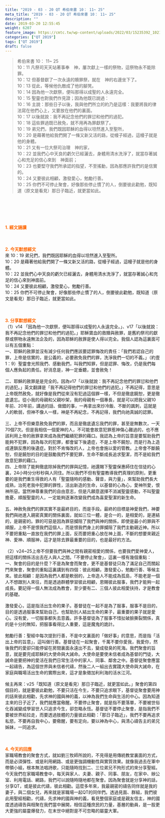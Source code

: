 ```yaml
---
title: "2019 - 03 - 20 QT 希伯來書 10： 11~ 25"
meta_title: "2019 - 03 - 20 QT 希伯來書 10： 11~ 25"
description: ""
date: 2019-03-20 12:55:45
weight: 6207
feature_image: https://cmtc.tw/wp-content/uploads/2022/03/15235392_10211799862337740_180693556567566654_o-1.webp
categories: ["QT 2019"]
tags: ["QT 2019"]
draft: false
---
```


<blockquote>希伯來書 10： 11~ 25<br />
10：11 凡祭司天天站著事奉　神，屢次獻上一樣的祭物，這祭物永不能除罪。<br />
10：12 但基督獻了一次永遠的贖罪祭，就在　神的右邊坐下了。<br />
10：13 從此，等候他仇敵成了他的腳凳。<br />
10：14 因為他一次獻祭，便叫那得以成聖的人永遠完全。<br />
10：15 聖靈也對我們作見證；因為他既已說過：<br />
10：16 主說：那些日子以後，我與他們所立的約乃是這樣：我要將我的律法寫在他們心上，又要放在他們的裏面。<br />
10：17 以後就說：我不再記念他們的罪愆和他們的過犯。<br />
10：18 這些罪過既已赦免，就不用再為罪獻祭了。<br />
10：19 弟兄們，我們既因耶穌的血得以坦然進入至聖所，<br />
10：20 是藉著他給我們開了一條又新又活的路，從幔子經過，這幔子就是他的身體。<br />
10：21 又有一位大祭司治理　神的家，<br />
10：22 並我們心中天良的虧欠已經灑去，身體用清水洗淨了，就當存著誠心和充足的信心來到　神面前；<br />
10：23 也要堅守我們所承認的指望，不至搖動，因為那應許我們的是信實的。<br />
10：24 又要彼此相顧，激發愛心，勉勵行善。<br />
10：25 你們不可停止聚會，好像那些停止慣了的人，倒要彼此勸勉，既知道（原文是看見）那日子臨近，就更當如此。</blockquote><br />
&nbsp;<br />
<br />
&nbsp;<br />
<br />
<span style="color: #ff6600;"><strong>1. </strong><strong>經文誦讀</strong></span><br />
<br />
<span style="color: #ff6600;"><strong> </strong></span><br />
<br />
<span style="color: #ff6600;"><strong>2. 今天默想</strong><strong>經文<br />
</strong></span>來 10：19 弟兄們，我們既因耶穌的血得以坦然進入至聖所。<br />
10：20 是藉著他給我們開了一條又新又活的路，從幔子經過，這幔子就是他的身體。<br />
10：22 並我們心中天良的虧欠已經灑去，身體用清水洗淨了，就當存著誠心和充足的信心來到神面前。<br />
10：24 又要彼此相顧，激發愛心，勉勵行善。<br />
10：25 你們不可停止聚會，好像那些停止慣了的人，倒要彼此勸勉，既知道（原文是看見）那日子臨近，就更當如此。<br />
<br />
&nbsp;<br />
<br />
<span style="color: #ff6600;"><strong>3. 分享默想經文<br />
</strong></span>（1）v14 「因為他一次獻祭，便叫那得以成聖的人永遠完全。」、v17「以後就說：我不再記念他們的罪愆和他們的過犯。」耶穌寶血的救贖與赦罪，是舊約祭司的獻祭或祭物永遠無法企及的，因為耶穌的赦罪是使人得以完全。我個人認為這裏面可以有五個重點：<br />
一、耶穌的赦罪並沒有減少任何我們應該要認罪悔改的責任：「我們若認自己的罪，上帝是信實的，是公義的，必要赦免我們的罪，洗淨我們一切的不義。」（約壹1：9）聖靈會光照我們、感動我們，叫我們知罪，但是認罪、悔改，仍是我們每個人應負起的責任。好消息是，神一定垂聽，並會赦免！<br />
<br />
二、耶穌的赦罪是是完全的。因為v17「以後就說：我不再記念他們的罪愆和他們的過犯。」英文翻譯是「我不再記得他們的罪愆和他們的過犯。」不再記得，意思是上帝既然赦免，就好像是我們從來沒有犯過這個罪一樣，不但是徹底饒恕，更是徹底遺忘。從小我的母親和父親吵架，我的母親有一個專長，就是可以把我父親10年前、20年前，講過的話、做錯的事，一再拿出來炒冷飯、不斷的諷刺，這就是人的軟弱，但神不像人一樣，神是不再紀念，不再記得，我們向祂真誠的認罪。<br />
<br />
三、上帝不但樂意赦免我們的罪，而且是徹底遺忘我們的罪，甚至是無數次，一天70個7次。但是我相信一個愛神的人，不可能會故意犯罪惹神傷心難過的，也不應該利用上帝的赦罪拿來成為我們繼續犯罪的藉口。我認為上帝的旨意是要幫助我們能夠不犯罪，因為每次的犯罪，都會留下後遺症，不是上帝不饒恕，而是行為上造成連鎖反應的後遺症。對於不肯悔改的人，上帝也會施以愛的管教。上帝會不斷饒恕，但是饒恕的目的是鼓勵我們不要犯罪，生命不斷成長追求聖潔，而不是給我們故意犯罪的藉口。<br />
四、上帝除了能夠徹底除掉我們的罪與記憶，祂還賜下聖靈保惠師住在信徒的心裏，24小時分分秒秒與人同住。所以我們不但有聖靈教導我們真理的原則，更重要的是我們重生得救的人有「聖靈隨時的感動、聲音，與力量」，來幫助我們長大成熟，治死老我中犯罪的罪性，活出新造的生命，以基督的心為心，愛神所愛，恨神所惡。當然神尊重我們的自由意志，但是凡願意選擇不消滅聖靈感動，不叫聖靈擔憂，順服聖靈的人，一定能夠逐漸改變我們成為喜愛聖潔的新生命。<br />
<br />
五、神赦免我們的罪其實不是最終目的，而是手段。最終的目標是神愛我們，神要我們與祂進入親密真實的關係裏面，就如三位一體，是合一的，是相愛的，是連結的，是親密的。罪的可惡是因為罪惡攔阻了我們與神的關係，即使是最小的罪與不順服，上帝不是恨我們這個人，而是恨我們身上的罪攔阻了我們主動親近神。所以不要把重點一直放在我們的罪上面，反而要把重心放在神上面，不斷的想要來親近神、愛神、順服神，這才是除去罪最重要的目的，也是最好的方法。<br />
<br />
（2）v24~25上帝不但要我們與神之間有親密相愛的關係，也要我們愛神愛人，把這樣的關係活出去在人與人之間。「不要停止聚會」，這裏一樣有幾個重點：<br />
一、聚會的目的是什麼？不是為聚會而聚會，更不是基督徒只為了滿足自己而關起門來聚會，聚會的重點這裏講到有四個：彼此相顧，激發愛心，勉勵行善、等候主來。彼此相顧：是因為我們人都是軟弱的，上帝造人不能成為孤島，不能老是一個人不想跟別人來往，而是透過群體學習彼此相顧，恩賜彼此服事，我們才能夠一起成長。要記得一個人無法成為教會，至少要有二、三個人彼此相愛扶持，才是教會的基礎。<br />
<br />
激發愛心，這是指活出生命的果子。基督徒在一起不是為了服事，服事不是目的，目的是透過服事來幫助自己，也幫助別人結出生命的果子，最重要的果子就是愛心。沒有愛，一切服事都失去意義。許多基督徒為了服事不惜扯破臉撕裂關係，真的是十分的無知，把服事看得比人重要，這是魔鬼的詭計。<br />
<br />
勉勵行善：聖經中每次提到行善，不是中文裏面的「做好事」的意思，而是指「活出上帝的旨意」，這叫做行善。基督徒在一起聚會，千萬不要你愛我，我愛你，然後我們的愛卻只能停留在房間裏面永遠出不去，變成發臭的死海。我們聚會的旨意，就是要完成耶穌的大使命與大誡命。大使命是要使未信者成為基督的門徒，大誡命是要把神的愛活在我們日常生活中的家人、同事、鄰舍之中。基督徒聚會應當一起禱告，為這個世界與未信者代禱，然後二人一組出去實踐大使命與大誡命，在家庭與職場活出生命的實際出來，這才是象徵加利利海的活水江河。<br />
<br />
候主再來：v25「既知道（原文是看見）那日子臨近，就更當如此。」聚會的第四個目的，就是要彼此勸勉，不要只活在今生，不要只追求眼下，基督徒聚會要用神的話來彼此相勸，先求神的國與神的義，以神為我們生命與生活的中心。因為知道主來的日子近了，我們就應當儆醒。不要停止聚會，就是指不要落單，不要被世俗化吞滅變成學習世人只追求今生，卻忽略永恆。基督徒不要停止聚會，是指我們不要被世界給拉走，而要透過肢體的力量彼此相勸：「那日子臨近」，我們不要再追求私慾，不要再自我中心，要儆醒，要有定向，要以神為中心，與清心禱告主的弟兄姊妹，一同追求。<br />
<br />
&nbsp;<br />
<br />
<span style="color: #ff6600;"><strong>4. 今天的回應<br />
</strong></span>家職場教會的聚會方式，就如劉三牧師所說的，不見得是用傳統教堂裏面的方式，而是必須彈性、或是利用網路、或是更強調機動性與實質效果。就像我過去在軍中帶領小組，根本無法唱詩歌，只能隨時找到二、三位弟兄不拘形式的來分享聖經。今天我們在家職場教會中，每天與家人、夫妻、親子、同事、朋友，在家中、辦公室、利用電話、網路，我們可以說隨時隨地都在聚會。因為聚會就是分享神的話，分享QT，或是彼此代禱，彼此相勸。這麼多年來，我最親密的禱告同伴就是我的妻子，與二個女兒，再來就是家職場一起QT的同伴們。透過見面、群組，我們彼此用聖經相勸，代禱，先求神的國與神的義，看見整個家庭或是親友信主，神的國度透過禱告與相聚在我們當中展開，相信這種庶民的力量，基層的動員，是一股更大更強的屬靈爆發力，在末世中絕對是不可忽略的屬靈大軍。<br />
<br />
&nbsp;
        